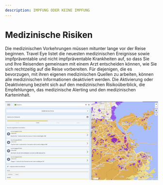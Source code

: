 ```yaml
---
description: IMPFUNG ODER KEINE IMPFUNG
---
```


# Medizinische Risiken

Die medizinischen Vorkehrungen müssen mitunter lange vor der Reise beginnen. Travel Eye listet die neuesten medizinischen Ereignisse sowie impfpräventable und nicht impfpräventable Krankheiten auf, so dass Sie und Ihre Reisenden gemeinsam mit einem Arzt entscheiden können, wie Sie sich rechtzeitig auf die Reise vorbereiten. Für diejenigen, die es bevorzugen, mit ihren eigenen medizinischen Quellen zu arbeiten, können alle medizinischen Informationen deaktiviert werden. Die Aktivierung oder Deaktivierung bezieht sich auf den medizinischen Risikoüberblick, die Empfehlungen, das medizinische Alerting und den medizinischen Karteninhalt.

![](../.gitbook/assets/p41-img01.jpg)


